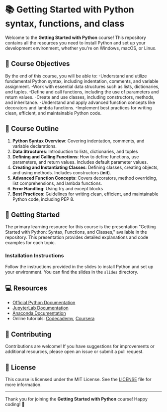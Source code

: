 # 📚 Getting Started with Python syntax, functions, and class

Welcome to the **Getting Started with Python** course! This repository contains all the resources you need to install Python and set up your development environment, whether you're on Windows, macOS, or Linux. 

## 🌟 Course Objectives

By the end of this course, you will be able to:
-Understand and utilize fundamental Python syntax, including indentation, comments, and variable assignment.
-Work with essential data structures such as lists, dictionaries, and tuples.
-Define and call functions, including the use of parameters and return values.
-Create and use classes, including constructors, methods, and inheritance.
-Understand and apply advanced function concepts like decorators and lambda functions.
-Implement best practices for writing clean, efficient, and maintainable Python code.

## 📅 Course Outline

1. **Python Syntax Overview**: Covering indentation, comments, and variable declarations.
2. **Data Structures**: Introduction to lists, dictionaries, and tuples
3. **Defining and Calling Functions**: How to define functions, use parameters, and return values. Includes default parameter values.
4. **Creating and Instantiating Classes**: Defining classes, creating objects, and using methods. Includes constructors (__init__).
5. **Advanced Function Concepts**: Covers decorators, method overriding, list comprehensions, and lambda functions.
6. **Error Handling**: Using try and except blocks
7. **Best Practices**: Guidelines for writing clean, efficient, and maintainable Python code, including PEP 8.

## 🚀 Getting Started

The primary learning resource for this course is the presentation "Getting Started with Python: Syntax, Functions, and Classes," available in the repository. This presentation provides detailed explanations and code examples for each topic.

### Installation Instructions

Follow the instructions provided in the slides to install Python and set up your environment. You can find the slides in the `slides` directory.

## 💻 Resources

- [Official Python Documentation](https://docs.python.org)
- [JupyterLab Documentation](https://jupyterlab.readthedocs.io/en/stable/)
- [Anaconda Documentation](https://docs.anaconda.com/anaconda/)
- Online tutorials: [Codecademy](https://www.codecademy.com/), [Coursera](https://www.coursera.org/)

## 🤝 Contributing

Contributions are welcome! If you have suggestions for improvements or additional resources, please open an issue or submit a pull request.

## 📝 License

This course is licensed under the MIT License. See the [LICENSE](LICENSE) file for more information.

---

Thank you for joining the **Getting Started with Python** course! Happy coding! 🎉
